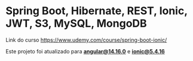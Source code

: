 # Spring Boot, Hibernate, REST, Ionic, JWT, S3, MySQL, MongoDB
Link do curso https://www.udemy.com/course/spring-boot-ionic/

Este projeto foi atualizado para <b>angular@14.16.0</b> e <b>ionic@5.4.16</b>
